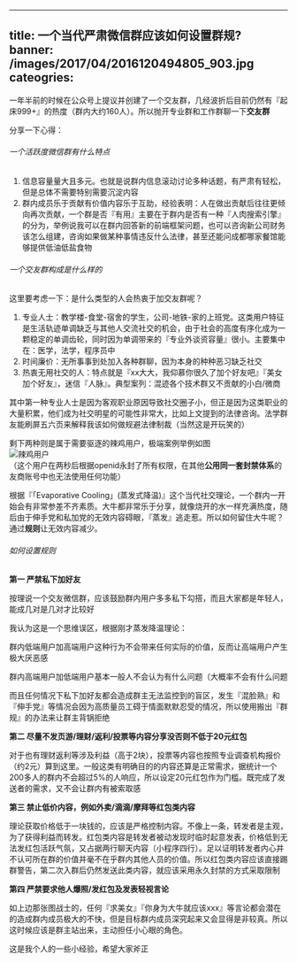 
---
title: 一个当代严肃微信群应该如何设置群规?
banner: /images/2017/04/2016120494805_903.jpg
cateogries: 
---
<!--kg-card-begin: markdown--><p>一年半前的时候在公众号上提议并创建了一个交友群，几经波折后目前仍然有『起床999+』的热度（群内大约160人）。所以抛开专业群和工作群聊一下<strong>交友群</strong></p>
<p>分享一下心得：</p>
<h6 id="">一个活跃度微信群有什么特点</h6>
<ol>
<li>信息容量量大且多元。也就是说群内信息滚动讨论多种话题，有严肃有轻松，但是总体不需要特别需要沉淀内容</li>
<li>群内成员乐于贡献有价值内容乐于互助，经验表明：人在做出贡献后往往更倾向再次贡献，一个群是否『有用』主要在于群内是否有一种『人肉搜索引擎』的分为，举例说我可以在群内回答新的前端框架问题，也可以咨询新公司财务该怎么组建，咨询如果做某种事情违反什么法律，甚至还能问成都哪家餐馆能够提供低油低盐食物</li>
</ol>
<h6 id="">一个交友群构成是什么样的</h6>
<p>这里要考虑一下：是什么类型的人会热衷于加交友群呢？</p>
<ol>
<li>专业人士：教学楼-食堂-宿舍的学生，公司-地铁-家的上班党。这类用户特征是生活轨迹单调缺乏与其他人交流社交的机会，由于社会的高度有序化成为一颗稳定的单调齿轮，同时因为单调带来的『专业外谈资容量』很小。主要集中在：医学，法学，程序员中</li>
<li>时间廉价：无所事事到处加入各种群聊，因为本身的种种恶习缺乏社交</li>
<li>热衷无用社交的人：特点就是『xx大大，我仰慕你很久了加个好友吧』『美女加个好友』，迷信『人脉』。典型案列：混迹各个技术群又不贡献的小白/微商</li>
</ol>
<p>其中第一种专业人士是因为客观职业原因导致社交圈子小，但正是因为这类职业的大量积累，他们成为社交明星的可能性非常大，比如上文提到的法律咨询。法学群友能刷屏五六页来解释我该如何做规避法律制裁（当然这是开玩笑的）</p>
<p>剩下两种则是属于需要驱逐的辣鸡用户，极端案例举例如图<br>
<img src="/images/2017/04/---_meitu_1.jpg" alt="辣鸡用户" loading="lazy"><br>
（这个用户在两秒后根据openid永封了所有权限，在其他<strong>公用同一套封禁体系</strong>的友商账号中也无法使用任何功能）</p>
<p>根据『「Evaporative Cooling」(蒸发式降温)』这个当代社交理论，一个群内一开始会有非常参差不齐素质。大牛都非常乐于分享，就像烧开的水一样充满热度，随后由于伸手党和私加党的无效内容碍眼，『蒸发』逃走惹。所以如何留住大牛呢？通过<strong>规则</strong>让无效内容减少。</p>
<h6 id="">如何设置规则</h6>
<p><strong>第一 严禁私下加好友</strong></p>
<p>按理说一个交友微信群，应该鼓励群内用户多多私下勾搭，而且大家都是年轻人，能成几对是几对才比较好</p>
<p>我认为这是一个思维误区，根据刚才蒸发降温理论：</p>
<p>群内低端用户加高端用户这种行为不会带来任何实际的价值，反而让高端用户产生极大厌恶感</p>
<p>群内高端用户加低端用户基本一般人不会认为有什么问题（大概率不会有什么问题</p>
<p>而且任何情况下私下加好友都会造成群主无法监控到的盲区，发生『混脸熟』和『伸手党』等情况会因为高质量员工碍于情面默默忍受的情况，所以使用搬出『群规』的办法来让群主背锅拒绝</p>
<p><strong>第二 尽量不发页游/理财/返利/投票等内容分享没否则不低于20元红包</strong></p>
<p>对于也有理财返利等涉及利益（高于2块），投票等内容也按照专业调查机构报价（约2元）算到这里。一般这类有明确目的的内容还算是正常需求，据统计一个200多人的群内不会超过5%的人响应，所以设定20元红包作为门槛。既完成了发送者的需求，又不会让群内有被索取感</p>
<p><strong>第三 禁止低价内容，例如外卖/滴滴/摩拜等红包类内容</strong></p>
<p>理论获取价格低于一块钱的，应该是严格控制内容。不像上一条，转发者是主观，为了获得利益而转发。红包类内容是转发者被动发现时临时起意发表，价格低到无法发红包活跃气氛，又占据两行聊天内容（小程序四行）。足以证明转发者内心并不认可所在群的价值并毫不在乎群内其他人员的价值。所以红包类内容应该直接踢群警告，第二次入群后仍然发送此类内容，就应该采用永久封禁的方式采取限制</p>
<p><strong>第四 严禁要求他人爆照/发红包及发表轻视言论</strong></p>
<p>如上边那张图战士的，任何『求美女』『你身为大牛就应该xxx』等言论都会潜在的造成群内成员极大的不快，但是目标群内成员深究起来又会显得是非较真。所以这时候应该是群主站出来，主动担任小心眼的角色。</p>
<p>这是我个人的一些小经验，希望大家斧正</p>
<!--kg-card-end: markdown-->
    